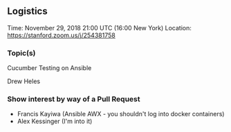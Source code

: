 ## Logistics

Time: November 29, 2018 21:00 UTC (16:00 New York)
Location: https://stanford.zoom.us/j/254381758

### Topic(s)

Cucumber Testing on Ansible

Drew Heles

### Show interest by way of a Pull Request

* Francis Kayiwa (Ansible AWX - you shouldn't log into docker containers)
* Alex Kessinger (I'm into it)
